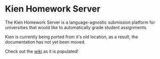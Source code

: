 # Kien Homework Server

The Kien Homework Server is a language-agnostic submission platform for universities that would like to automatically grade student assignments.

Kien is currently being ported from it's old location, as a result, the documentation has not yet been moved.

Check out the [wiki](https://github.com/seveibar/kien-hw-server/wiki) as it is populated!
